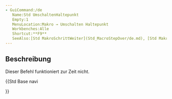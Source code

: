 ```yaml
---
- GuiCommand:/de
   Name:Std UmschaltenHaltepunkt
   Empty:1
   MenuLocation:Makro → Umschalten Haltepunkt
   Workbenches:Alle
   Shortcut:**F9**
   SeeAlso:[Std MakroSchrittWeiter](Std_MacroStepOver/de.md), [Std MakroSchrittVorwärts](Std_MacroStepInto/de.md)
---
```


## Beschreibung

Dieser Befehl funktioniert zur Zeit nicht.





{{Std Base navi

}}  

